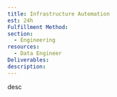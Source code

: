 ```yaml
---
title: Infrastructure Automation
est: 24h
Fulfillment Method: 
section:
  - Engineering
resources:
  - Data Engineer
Deliverables:  
description: 
---
```


desc